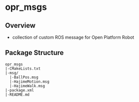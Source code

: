 # opr_msgs

## Overview
* collection of custom ROS message for Open Platform Robot

## Package Structure
```
opr_msgs
|-CMakeLists.txt
|-msg/
  |-BallPos.msg
  |-HajimeMotion.msg
  |-HajimeWalk.msg
|-package.xml
|-README.md
```
